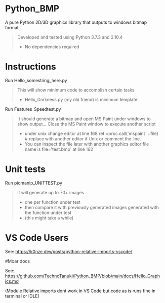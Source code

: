 # Python_BMP
A pure Python 2D/3D graphics library that outputs to windows bitmap format

>Developed and tested using Python 3.7.3 and 3.10.4
>* No dependencies required

# Instructions

Run Hello_somestring_here.py

>This will show minimum code to accomplish certain tasks
>* Hello_Darkness.py (my old friend) is minimum template 

Run Features_Speedtest.py 

>It should generate a bitmap and open MS Paint under windows to show output... 
>Close the MS Paint window to execute another script
>* under unix 
>change editor at line 168
>ret =proc.call('mspaint '+file) # replace with another editor if Unix
>or comment the line. 
>* You can inspect the file later with another graphics editor file name is
>file='test.bmp' at line 162

# Unit tests

Run picmanip_UNITTEST.py 

>it will generate up to 70+ images 
>* one per function under test 
>* then compare it with previously generated images generated with the function under test 
>* (this might take a while)

# VS Code Users

See: https://k0nze.dev/posts/python-relative-imports-vscode/

#Moar docs

See: https://github.com/TechnoTanuki/Python_BMP/blob/main/docs/Hello_Graphics.md 

(Module Relative imports dont work in VS Code 
but code as is runs fine in terminal or IDLE)




